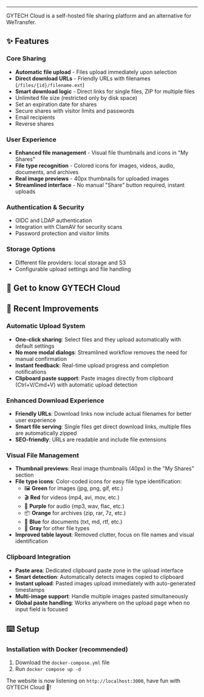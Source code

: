 ---

GYTECH Cloud is a self-hosted file sharing platform and an alternative for WeTransfer.

## ✨ Features

### Core Sharing
- **Automatic file upload** - Files upload immediately upon selection
- **Direct download URLs** - Friendly URLs with filenames (`/files/{id}/filename.ext`)
- **Smart download logic** - Direct links for single files, ZIP for multiple files
- Unlimited file size (restricted only by disk space)
- Set an expiration date for shares
- Secure shares with visitor limits and passwords
- Email recipients
- Reverse shares

### User Experience
- **Enhanced file management** - Visual file thumbnails and icons in "My Shares"
- **File type recognition** - Colored icons for images, videos, audio, documents, and archives
- **Real image previews** - 40px thumbnails for uploaded images
- **Streamlined interface** - No manual "Share" button required, instant uploads

### Authentication & Security  
- OIDC and LDAP authentication
- Integration with ClamAV for security scans
- Password protection and visitor limits

### Storage Options
- Different file providers: local storage and S3
- Configurable upload settings and file handling

## 🐧 Get to know GYTECH Cloud

## 🚀 Recent Improvements

### Automatic Upload System
- **One-click sharing**: Select files and they upload automatically with default settings
- **No more modal dialogs**: Streamlined workflow removes the need for manual confirmation
- **Instant feedback**: Real-time upload progress and completion notifications
- **Clipboard paste support**: Paste images directly from clipboard (Ctrl+V/Cmd+V) with automatic upload detection

### Enhanced Download Experience  
- **Friendly URLs**: Download links now include actual filenames for better user experience
- **Smart file serving**: Single files get direct download links, multiple files are automatically zipped
- **SEO-friendly**: URLs are readable and include file extensions

### Visual File Management
- **Thumbnail previews**: Real image thumbnails (40px) in the "My Shares" section
- **File type icons**: Color-coded icons for easy file type identification:
  - 🖼️ **Green** for images (jpg, png, gif, etc.)
  - 🎬 **Red** for videos (mp4, avi, mov, etc.)
  - 🎵 **Purple** for audio (mp3, wav, flac, etc.)
  - 📦 **Orange** for archives (zip, rar, 7z, etc.)
  - 📄 **Blue** for documents (txt, md, rtf, etc.)
  - 📁 **Gray** for other file types
- **Improved table layout**: Removed clutter, focus on file names and visual identification

### Clipboard Integration
- **Paste area**: Dedicated clipboard paste zone in the upload interface
- **Smart detection**: Automatically detects images copied to clipboard
- **Instant upload**: Pasted images upload immediately with auto-generated timestamps
- **Multi-image support**: Handle multiple images pasted simultaneously
- **Global paste handling**: Works anywhere on the upload page when no input field is focused

## ⌨️ Setup

### Installation with Docker (recommended)

1. Download the `docker-compose.yml` file
2. Run `docker compose up -d`

The website is now listening on `http://localhost:3000`, have fun with GYTECH Cloud 🐧!

